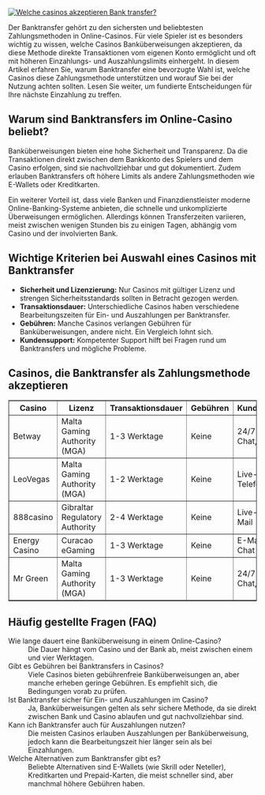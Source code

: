 [![Welche casinos akzeptieren Bank transfer?](https://123-caf.pages.dev/gitsignup.png)](https://vrmoo.ru/Bt82HjjY)

<p>Der Banktransfer gehört zu den sichersten und beliebtesten Zahlungsmethoden in Online-Casinos. Für viele Spieler ist es besonders wichtig zu wissen, welche Casinos Banküberweisungen akzeptieren, da diese Methode direkte Transaktionen vom eigenen Konto ermöglicht und oft mit höheren Einzahlungs- und Auszahlungslimits einhergeht. In diesem Artikel erfahren Sie, warum Banktransfer eine bevorzugte Wahl ist, welche Casinos diese Zahlungsmethode unterstützen und worauf Sie bei der Nutzung achten sollten. Lesen Sie weiter, um fundierte Entscheidungen für Ihre nächste Einzahlung zu treffen.</p>  <h2>Warum sind Banktransfers im Online-Casino beliebt?</h2> <p>Banküberweisungen bieten eine hohe Sicherheit und Transparenz. Da die Transaktionen direkt zwischen dem Bankkonto des Spielers und dem Casino erfolgen, sind sie nachvollziehbar und gut dokumentiert. Zudem erlauben Banktransfers oft höhere Limits als andere Zahlungsmethoden wie E-Wallets oder Kreditkarten.</p> <p>Ein weiterer Vorteil ist, dass viele Banken und Finanzdienstleister moderne Online-Banking-Systeme anbieten, die schnelle und unkomplizierte Überweisungen ermöglichen. Allerdings können Transferzeiten variieren, meist zwischen wenigen Stunden bis zu einigen Tagen, abhängig vom Casino und der involvierten Bank.</p>  <h2>Wichtige Kriterien bei Auswahl eines Casinos mit Banktransfer</h2> <ul>   <li><strong>Sicherheit und Lizenzierung:</strong> Nur Casinos mit gültiger Lizenz und strengen Sicherheitsstandards sollten in Betracht gezogen werden.</li>   <li><strong>Transaktionsdauer:</strong> Unterschiedliche Casinos haben verschiedene Bearbeitungszeiten für Ein- und Auszahlungen per Banktransfer.</li>   <li><strong>Gebühren:</strong> Manche Casinos verlangen Gebühren für Banküberweisungen, andere nicht. Ein Vergleich lohnt sich.</li>   <li><strong>Kundensupport:</strong> Kompetenter Support hilft bei Fragen rund um Banktransfers und mögliche Probleme.</li> </ul>  <h2>Casinos, die Banktransfer als Zahlungsmethode akzeptieren</h2> <table border="1" cellpadding="5" cellspacing="0">   <thead>     <tr>       <th>Casino</th>       <th>Lizenz</th>       <th>Transaktionsdauer</th>       <th>Gebühren</th>       <th>Kundensupport</th>     </tr>   </thead>   <tbody>     <tr>       <td>Betway</td>       <td>Malta Gaming Authority (MGA)</td>       <td>1-3 Werktage</td>       <td>Keine</td>       <td>24/7 Live-Chat, E-Mail</td>     </tr>     <tr>       <td>LeoVegas</td>       <td>Malta Gaming Authority (MGA)</td>       <td>1-2 Werktage</td>       <td>Keine</td>       <td>Live-Chat, Telefon, E-Mail</td>     </tr>     <tr>       <td>888casino</td>       <td>Gibraltar Regulatory Authority</td>       <td>2-4 Werktage</td>       <td>Keine</td>       <td>Live-Chat, E-Mail</td>     </tr>     <tr>       <td>Energy Casino</td>       <td>Curacao eGaming</td>       <td>1-3 Werktage</td>       <td>Keine</td>       <td>E-Mail, Live-Chat</td>     </tr>     <tr>       <td>Mr Green</td>       <td>Malta Gaming Authority (MGA)</td>       <td>1-3 Werktage</td>       <td>Keine</td>       <td>24/7 Live-Chat, E-Mail</td>     </tr>   </tbody> </table>  <h2>Häufig gestellte Fragen (FAQ)</h2> <dl>   <dt>Wie lange dauert eine Banküberweisung in einem Online-Casino?</dt>   <dd>Die Dauer hängt vom Casino und der Bank ab, meist zwischen einem und vier Werktagen.</dd>      <dt>Gibt es Gebühren bei Banktransfers in Casinos?</dt>   <dd>Viele Casinos bieten gebührenfreie Banküberweisungen an, aber manche erheben geringe Gebühren. Es empfiehlt sich, die Bedingungen vorab zu prüfen.</dd>      <dt>Ist Banktransfer sicher für Ein- und Auszahlungen im Casino?</dt>   <dd>Ja, Banküberweisungen gelten als sehr sichere Methode, da sie direkt zwischen Bank und Casino ablaufen und gut nachvollziehbar sind.</dd>      <dt>Kann ich Banktransfer auch für Auszahlungen nutzen?</dt>   <dd>Die meisten Casinos erlauben Auszahlungen per Banküberweisung, jedoch kann die Bearbeitungszeit hier länger sein als bei Einzahlungen.</dd>      <dt>Welche Alternativen zum Banktransfer gibt es?</dt>   <dd>Beliebte Alternativen sind E-Wallets (wie Skrill oder Neteller), Kreditkarten und Prepaid-Karten, die meist schneller sind, aber manchmal höhere Gebühren haben.</dd> </dl>